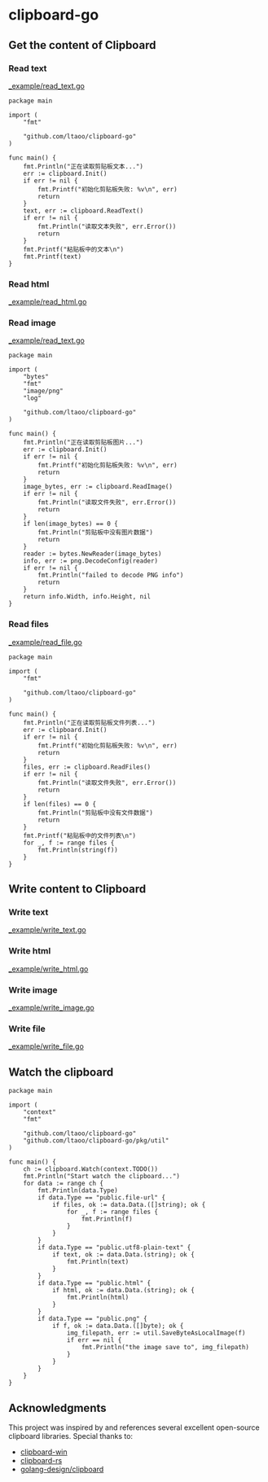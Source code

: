 # clipboard-go

## Get the content of Clipboard

### Read text

[_example/read_text.go](./_example/read_text.go)

```golang
package main

import (
	"fmt"

	"github.com/ltaoo/clipboard-go"
)

func main() {
	fmt.Println("正在读取剪贴板文本...")
	err := clipboard.Init()
	if err != nil {
		fmt.Printf("初始化剪贴板失败: %v\n", err)
		return
	}
	text, err := clipboard.ReadText()
	if err != nil {
		fmt.Println("读取文本失败", err.Error())
		return
	}
	fmt.Printf("粘贴板中的文本\n")
	fmt.Printf(text)
}
```

### Read html

[_example/read_html.go](./_example/read_html.go)


### Read image

[_example/read_text.go](./_example/read_text.go)

```golang
package main

import (
	"bytes"
	"fmt"
	"image/png"
	"log"

	"github.com/ltaoo/clipboard-go"
)

func main() {
	fmt.Println("正在读取剪贴板图片...")
	err := clipboard.Init()
	if err != nil {
		fmt.Printf("初始化剪贴板失败: %v\n", err)
		return
	}
	image_bytes, err := clipboard.ReadImage()
	if err != nil {
		fmt.Println("读取文件失败", err.Error())
		return
	}
	if len(image_bytes) == 0 {
		fmt.Println("剪贴板中没有图片数据")
		return
	}
	reader := bytes.NewReader(image_bytes)
	info, err := png.DecodeConfig(reader)
	if err != nil {
		fmt.Println("failed to decode PNG info")
		return 
	}
	return info.Width, info.Height, nil
}
```

### Read files

[_example/read_file.go](./_example/read_file.go)

```golang
package main

import (
	"fmt"

	"github.com/ltaoo/clipboard-go"
)

func main() {
	fmt.Println("正在读取剪贴板文件列表...")
	err := clipboard.Init()
	if err != nil {
		fmt.Printf("初始化剪贴板失败: %v\n", err)
		return
	}
	files, err := clipboard.ReadFiles()
	if err != nil {
		fmt.Println("读取文件失败", err.Error())
		return
	}
	if len(files) == 0 {
		fmt.Println("剪贴板中没有文件数据")
		return
	}
	fmt.Printf("粘贴板中的文件列表\n")
	for _, f := range files {
		fmt.Println(string(f))
	}
}
```

## Write content to Clipboard

### Write text

[_example/write_text.go](./_example/write_text.go)

### Write html

[_example/write_html.go](./_example/write_html.go)

### Write image

[_example/write_image.go](./_example/write_image.go)

### Write file

[_example/write_file.go](./_example/write_file.go)

## Watch the clipboard

```golang
package main

import (
	"context"
	"fmt"

	"github.com/ltaoo/clipboard-go"
	"github.com/ltaoo/clipboard-go/pkg/util"
)

func main() {
	ch := clipboard.Watch(context.TODO())
	fmt.Println("Start watch the clipboard...")
	for data := range ch {
		fmt.Println(data.Type)
		if data.Type == "public.file-url" {
			if files, ok := data.Data.([]string); ok {
				for _, f := range files {
					fmt.Println(f)
				}
			}
		}
		if data.Type == "public.utf8-plain-text" {
			if text, ok := data.Data.(string); ok {
				fmt.Println(text)
			}
		}
		if data.Type == "public.html" {
			if html, ok := data.Data.(string); ok {
				fmt.Println(html)
			}
		}
		if data.Type == "public.png" {
			if f, ok := data.Data.([]byte); ok {
				img_filepath, err := util.SaveByteAsLocalImage(f)
				if err == nil {
					fmt.Println("the image save to", img_filepath)
				}
			}
		}
	}
}
```

## Acknowledgments

This project was inspired by and references several excellent open-source clipboard libraries. Special thanks to:

- [clipboard-win](https://github.com/DoumanAsh/clipboard-win)
- [clipboard-rs](https://github.com/ChurchTao/clipboard-rs)
- [golang-design/clipboard](https://github.com/golang-design/clipboard)
